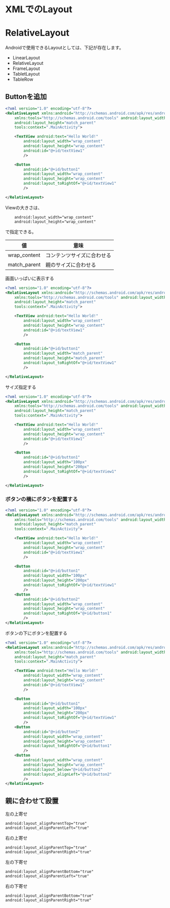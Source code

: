 # XMLでのLayout

# RelativeLayout

Androidで使用できるLayoutとしては、下記が存在します。

* LinearLayout
* RelativeLayout
* FrameLayout
* TabletLayout
* TableRow

## Buttonを追加
```xml
<?xml version="1.0" encoding="utf-8"?>
<RelativeLayout xmlns:android="http://schemas.android.com/apk/res/android"
    xmlns:tools="http://schemas.android.com/tools" android:layout_width="match_parent"
    android:layout_height="match_parent"
    tools:context=".MainActivity">

    <TextView android:text="Hello World!"
        android:layout_width="wrap_content"
        android:layout_height="wrap_content"
        android:id="@+id/textView1"
        />

    <Button
        android:id="@+id/button1"
        android:layout_width="wrap_content"
        android:layout_height="wrap_content"
        android:layout_toRightOf="@+id/textView1"
        />

</RelativeLayout>
```

Viewの大きさは、

        android:layout_width="wrap_content"
        android:layout_height="wrap_content" 

で指定できる。

| 値 | 意味 |
| -- | -- |
| wrap_content | コンテンツサイズに合わせる |
| match_parent | 親のサイズに合わせる|


画面いっぱいに表示する


```xml
<?xml version="1.0" encoding="utf-8"?>
<RelativeLayout xmlns:android="http://schemas.android.com/apk/res/android"
    xmlns:tools="http://schemas.android.com/tools" android:layout_width="match_parent"
    android:layout_height="match_parent"
    tools:context=".MainActivity">

    <TextView android:text="Hello World!"
        android:layout_width="wrap_content"
        android:layout_height="wrap_content"
        android:id="@+id/textView1"
        />

    <Button
        android:id="@+id/button1"
        android:layout_width="match_parent"
        android:layout_height="match_parent"
        android:layout_toRightOf="@+id/textView1"
        />

</RelativeLayout>
```

サイズ指定する

```xml
<?xml version="1.0" encoding="utf-8"?>
<RelativeLayout xmlns:android="http://schemas.android.com/apk/res/android"
    xmlns:tools="http://schemas.android.com/tools" android:layout_width="match_parent"
    android:layout_height="match_parent"
    tools:context=".MainActivity">

    <TextView android:text="Hello World!"
        android:layout_width="wrap_content"
        android:layout_height="wrap_content"
        android:id="@+id/textView1"
        />

    <Button
        android:id="@+id/button1"
        android:layout_width="100px"
        android:layout_height="200px"
        android:layout_toRightOf="@+id/textView1"
        />

</RelativeLayout>
```

### ボタンの横にボタンを配置する

```xml
<?xml version="1.0" encoding="utf-8"?>
<RelativeLayout xmlns:android="http://schemas.android.com/apk/res/android"
    xmlns:tools="http://schemas.android.com/tools" android:layout_width="match_parent"
    android:layout_height="match_parent"
    tools:context=".MainActivity">

    <TextView android:text="Hello World!"
        android:layout_width="wrap_content"
        android:layout_height="wrap_content"
        android:id="@+id/textView1"
        />

    <Button
        android:id="@+id/button1"
        android:layout_width="100px"
        android:layout_height="200px"
        android:layout_toRightOf="@+id/textView1"
        />
    <Button
        android:id="@+id/button2"
        android:layout_width="wrap_content"
        android:layout_height="wrap_content"
        android:layout_toRightOf="@+id/button1"
        />
</RelativeLayout>
```

ボタンの下にボタンを配置する

```xml
<?xml version="1.0" encoding="utf-8"?>
<RelativeLayout xmlns:android="http://schemas.android.com/apk/res/android"
    xmlns:tools="http://schemas.android.com/tools" android:layout_width="match_parent"
    android:layout_height="match_parent"
    tools:context=".MainActivity">

    <TextView android:text="Hello World!"
        android:layout_width="wrap_content"
        android:layout_height="wrap_content"
        android:id="@+id/textView1"
        />

    <Button
        android:id="@+id/button1"
        android:layout_width="100px"
        android:layout_height="200px"
        android:layout_toRightOf="@+id/textView1"
        />
    <Button
        android:id="@+id/button2"
        android:layout_width="wrap_content"
        android:layout_height="wrap_content"
        android:layout_toRightOf="@+id/button1"
        />
    <Button
        android:layout_width="wrap_content"
        android:layout_height="wrap_content"
        android:layout_below="@+id/button2"
        android:layout_alignLeft="@+id/button2"
        />
</RelativeLayout>

```

## 親に合わせて設置

左の上寄せ

    android:layout_alignParentTop="true"
    android:layout_alignParentLeft="true"

右の上寄せ
    
    android:layout_alignParentTop="true"
    android:layout_alignParentRight="true"
    
左の下寄せ

    android:layout_alignParentBottom="true"
    android:layout_alignParentLeft="true"

右の下寄せ

    android:layout_alignParentBottom="true"
    android:layout_alignParentRight="true"